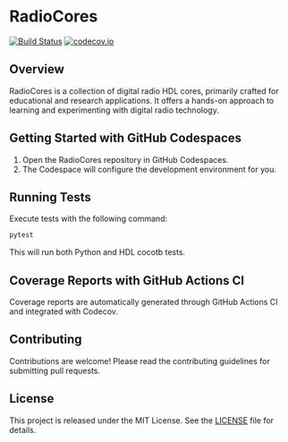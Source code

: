 # RadioCores
[![Build Status](https://github.com/urvantsev/radiocores/actions/workflows/main.yml/badge.svg)](https://github.com/urvantsev/radiocores/actions/workflows/main.yml) [![codecov.io](https://codecov.io/github/urvantsev/radiocores/coverage.svg?branch=master)](https://app.codecov.io/github/urvantsev/radiocores?branch=master)

## Overview
RadioCores is a collection of digital radio HDL cores, primarily crafted for educational and research applications. It offers a hands-on approach to learning and experimenting with digital radio technology.

## Getting Started with GitHub Codespaces
1. Open the RadioCores repository in GitHub Codespaces.
2. The Codespace will configure the development environment for you.

## Running Tests
Execute tests with the following command:
```bash
pytest
```
This will run both Python and HDL cocotb tests.

## Coverage Reports with GitHub Actions CI
Coverage reports are automatically generated through GitHub Actions CI and integrated with Codecov.

## Contributing
Contributions are welcome! Please read the contributing guidelines for submitting pull requests.

## License
This project is released under the MIT License. See the [LICENSE](LICENSE) file for details.
